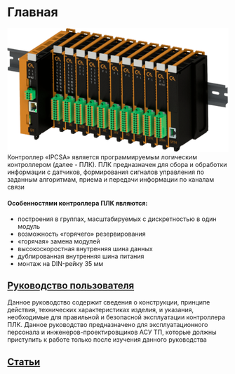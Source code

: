 # Главная
![alt text](img/main.png)
Контроллер «IPCSA» является программируемым логическим контроллером (далее - ПЛК). ПЛК предназначен для сбора и обработки информации с датчиков, формирования сигналов управления по заданным алгоритмам, приема и передачи информации по каналам связи 
#### Особенностями контроллера ПЛК являются:  
* построения в группах, масштабируемых с дискретностью в один модуль
* возможность «горячего» резервирования
* «горячая» замена модулей
* высокоскоростная внутренняя шина данных 
* дублированная внутренняя шина питания 
* монтаж на DIN-рейку 35 мм 

## [Руководство пользователя](user_manual/basic_nformation.md)  
Данное руководство содержит сведения о конструкции, принципе действия, технических характеристиках изделия, и указания, необходимые для правильной и безопасной эксплуатации контроллера ПЛК.
Данное руководство предназначено для эксплуатационного персонала и инженеров-проектировщиков АСУ ТП, которые должны приступить к работе только после изучения данного руководства

## [Статьи](blog/index.md)

